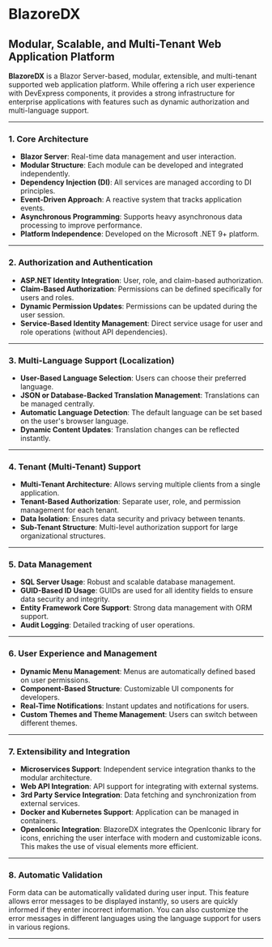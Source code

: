 # BlazoreDX
## Modular, Scalable, and Multi-Tenant Web Application Platform

**BlazoreDX** is a Blazor Server-based, modular, extensible, and multi-tenant supported web application platform. While offering a rich user experience with DevExpress components, it provides a strong infrastructure for enterprise applications with features such as dynamic authorization and multi-language support.

---

### 1. Core Architecture
- **Blazor Server**: Real-time data management and user interaction.
- **Modular Structure**: Each module can be developed and integrated independently.
- **Dependency Injection (DI)**: All services are managed according to DI principles.
- **Event-Driven Approach**: A reactive system that tracks application events.
- **Asynchronous Programming**: Supports heavy asynchronous data processing to improve performance.
- **Platform Independence**: Developed on the Microsoft .NET 9+ platform.

---

### 2. Authorization and Authentication
- **ASP.NET Identity Integration**: User, role, and claim-based authorization.
- **Claim-Based Authorization**: Permissions can be defined specifically for users and roles.
- **Dynamic Permission Updates**: Permissions can be updated during the user session.
- **Service-Based Identity Management**: Direct service usage for user and role operations (without API dependencies).

---

### 3. Multi-Language Support (Localization)
- **User-Based Language Selection**: Users can choose their preferred language.
- **JSON or Database-Backed Translation Management**: Translations can be managed centrally.
- **Automatic Language Detection**: The default language can be set based on the user's browser language.
- **Dynamic Content Updates**: Translation changes can be reflected instantly.

---

### 4. Tenant (Multi-Tenant) Support
- **Multi-Tenant Architecture**: Allows serving multiple clients from a single application.
- **Tenant-Based Authorization**: Separate user, role, and permission management for each tenant.
- **Data Isolation**: Ensures data security and privacy between tenants.
- **Sub-Tenant Structure**: Multi-level authorization support for large organizational structures.

---

### 5. Data Management
- **SQL Server Usage**: Robust and scalable database management.
- **GUID-Based ID Usage**: GUIDs are used for all identity fields to ensure data security and integrity.
- **Entity Framework Core Support**: Strong data management with ORM support.
- **Audit Logging**: Detailed tracking of user operations.

---

### 6. User Experience and Management
- **Dynamic Menu Management**: Menus are automatically defined based on user permissions.
- **Component-Based Structure**: Customizable UI components for developers.
- **Real-Time Notifications**: Instant updates and notifications for users.
- **Custom Themes and Theme Management**: Users can switch between different themes.

---

### 7. Extensibility and Integration
- **Microservices Support**: Independent service integration thanks to the modular architecture.
- **Web API Integration**: API support for integrating with external systems.
- **3rd Party Service Integration**: Data fetching and synchronization from external services.
- **Docker and Kubernetes Support**: Application can be managed in containers.
- **OpenIconic Integration**: BlazoreDX integrates the OpenIconic library for icons, enriching the user interface with modern and customizable icons. This makes the use of visual elements more efficient.

---

### 8. Automatic Validation
Form data can be automatically validated during user input. This feature allows error messages to be displayed instantly, so users are quickly informed if they enter incorrect information. You can also customize the error messages in different languages using the language support for users in various regions.

---
